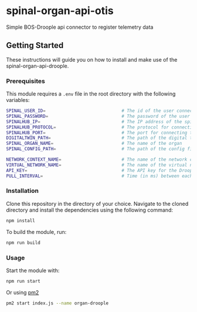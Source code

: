 # spinal-organ-api-otis
Simple BOS-Droople api connector to register telemetry data

## Getting Started

These instructions will guide you on how to install and make use of the spinal-organ-api-droople.

### Prerequisites

This module requires a `.env` file in the root directory with the following variables:

```bash
SPINAL_USER_ID=                             # The id of the user connecting to the spinalhub
SPINAL_PASSWORD=                            # The password of the user connecting to the spinalhub
SPINALHUB_IP=                               # The IP address of the spinalhub
SPINALHUB_PROTOCOL=                         # The protocol for connecting to the spinalhub (http or https)
SPINALHUB_PORT=                             # The port for connecting to the spinalhub
DIGITALTWIN_PATH=                           # The path of the digital twin in the spinalhub
SPINAL_ORGAN_NAME=                          # The name of the organ
SPINAL_CONFIG_PATH=                         # The path of the config file in the spinalhub exemple : /etc/Organs/otis

NETWORK_CONTEXT_NAME=                       # The name of the network context to be created
VIRTUAL_NETWORK_NAME=                       # The name of the virtual network to be created
API_KEY=                                    # The API key for the Droople API
PULL_INTERVAL=                              # Time (in ms) between each update of data


```


### Installation

Clone this repository in the directory of your choice. Navigate to the cloned directory and install the dependencies using the following command:
    
```bash
npm install
```

To build the module, run:

```bash
npm run build
```

### Usage

Start the module with:

```bash
npm run start
```

Or using [pm2](https://pm2.keymetrics.io/docs/usage/quick-start/)
```bash
pm2 start index.js --name organ-droople
```
```